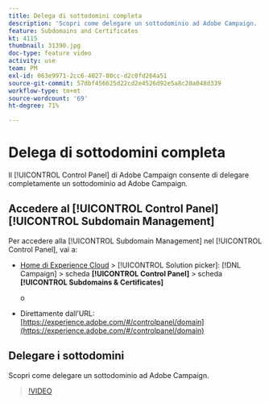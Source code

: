 ```yaml
---
title: Delega di sottodomini completa
description: 'Scopri come delegare un sottodominio ad Adobe Campaign. '
feature: Subdomains and Certificates
kt: 4115
thumbnail: 31390.jpg
doc-type: feature video
activity: use
team: PM
exl-id: 063e9971-2cc6-4027-80cc-d2c0fd264a51
source-git-commit: 57dbf456625d22cd2e4526d92e5a8c20a048d339
workflow-type: tm+mt
source-wordcount: '69'
ht-degree: 71%

---
```


# Delega di sottodomini completa

Il [!UICONTROL Control Panel] di Adobe Campaign consente di delegare completamente un sottodominio ad Adobe Campaign.

## Accedere al [!UICONTROL Control Panel] [!UICONTROL Subdomain Management]

Per accedere alla [!UICONTROL Subdomain Management] nel [!UICONTROL Control Panel], vai a:

* [Home di Experience Cloud](https://experience.adobe.com/#/home) > [!UICONTROL Solution picker]: [!DNL Campaign] > scheda **[!UICONTROL Control Panel]** > scheda **[!UICONTROL Subdomains & Certificates]**

   o
* Direttamente dall’URL: [https://experience.adobe.com/#/controlpanel/domain](https://experience.adobe.com/#/controlpanel/domain)

## Delegare i sottodomini

Scopri come delegare un sottodominio ad Adobe Campaign.

>[!VIDEO](https://video.tv.adobe.com/v/31390?quality=12)
